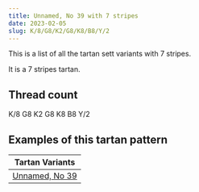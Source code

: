 ```yaml
---
title: Unnamed, No 39 with 7 stripes
date: 2023-02-05
slug: K/8/G8/K2/G8/K8/B8/Y/2
---
```

This is a list of all the tartan sett variants with 7 stripes.

It is a 7 stripes tartan.


## Thread count
K/8 G8 K2 G8 K8 B8 Y/2

## Examples of this tartan pattern

| Tartan Variants |
|---------------|
| [Unnamed, No 39](/variants/k/8/g8/k2/g8/k8/b8/y/2-b304080-g008000-k000000-yf0c000)||
